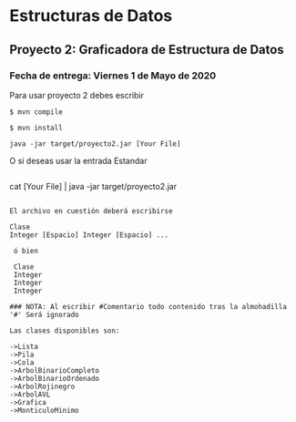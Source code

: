 Estructuras de Datos
====================

Proyecto 2: Graficadora de Estructura de Datos
-----------------------

### Fecha de entrega: Viernes 1 de Mayo de 2020

Para usar proyecto 2 debes escribir

```
$ mvn compile
```
```
$ mvn install
```
```
java -jar target/proyecto2.jar [Your File]
```
O si deseas usar la entrada Estandar
```
```
cat [Your File] | java -jar target/proyecto2.jar
```

El archivo en cuestión deberá escribirse

Clase
Integer [Espacio] Integer [Espacio] ...

 ó bien

 Clase
 Integer
 Integer
 Integer

### NOTA: Al escribir #Comentario todo contenido tras la almohadilla '#' Será ignorado

Las clases disponibles son:

->Lista
->Pila
->Cola
->ArbolBinarioCompleto
->ArbolBinarioOrdenado
->ArbolRojinegro
->ArbolAVL
->Grafica
->MonticuloMinimo
